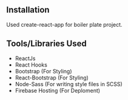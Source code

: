 ## Installation
Used create-react-app for boiler plate project.


## Tools/Libraries Used
- ReactJs
- React Hooks
- Bootstrap (For Styling)
- React-Bootstrap (For Styling)
- Node-Sass (For writing style files in SCSS)
- Firebase Hosting (For Deploment)
